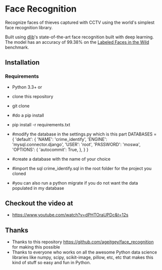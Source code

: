 # Face Recognition

Recognize  faces of thieves captured with CCTV using 
the world's simplest face recognition library.

Built using [dlib](http://dlib.net/)'s state-of-the-art face recognition
built with deep learning. The model has an accuracy of 99.38% on the
[Labeled Faces in the Wild](http://vis-www.cs.umass.edu/lfw/) benchmark.



## Installation

### Requirements

  * Python 3.3+ or
  
  * clone this repository
  * git clone
  * #do a pip install 
  * pip install -r requirements.txt
  * #modify the database in the settings.py which is this part
  DATABASES = {
    'default': {
        'NAME': 'crime_identify',
        'ENGINE': 'mysql.connector.django',
        'USER': 'root',
        'PASSWORD': 'moswa',
        'OPTIONS': {
          'autocommit': True,
        },
    }
}

* #create a database with the name of your choice
* #import the sql crime_identify.sql in the root folder for the project you cloned
* #you can also run a python migrate if you do not want the data populated in my database
  
## Checkout the video at
 * https://www.youtube.com/watch?v=dPHTOraUPDc&t=12s
  



## Thanks

* Thanks to this repository https://github.com/ageitgey/face_recognition for making this possible
* Thanks to everyone who works on all the awesome Python data science libraries like numpy, scipy, scikit-image,
  pillow, etc, etc that makes this kind of stuff so easy and fun in Python.

